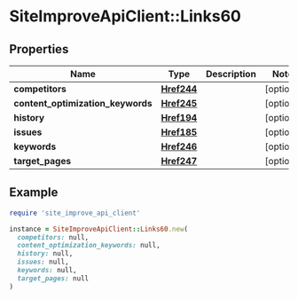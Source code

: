 # SiteImproveApiClient::Links60

## Properties

| Name | Type | Description | Notes |
| ---- | ---- | ----------- | ----- |
| **competitors** | [**Href244**](Href244.md) |  | [optional] |
| **content_optimization_keywords** | [**Href245**](Href245.md) |  | [optional] |
| **history** | [**Href194**](Href194.md) |  | [optional] |
| **issues** | [**Href185**](Href185.md) |  | [optional] |
| **keywords** | [**Href246**](Href246.md) |  | [optional] |
| **target_pages** | [**Href247**](Href247.md) |  | [optional] |

## Example

```ruby
require 'site_improve_api_client'

instance = SiteImproveApiClient::Links60.new(
  competitors: null,
  content_optimization_keywords: null,
  history: null,
  issues: null,
  keywords: null,
  target_pages: null
)
```

